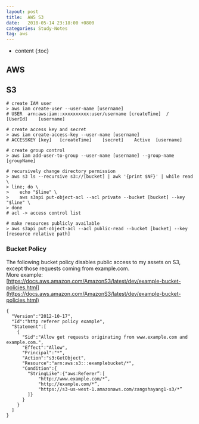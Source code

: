 ```yaml
---
layout: post
title:  AWS S3
date:   2018-05-14 23:18:00 +0800
categories: Study-Notes
tag: aws
---
```


* content
{:toc}


## AWS

## S3
```shell
# create IAM user
> aws iam create-user --user-name [username]
# USER	arn:aws:iam::xxxxxxxxxx:user/username [createTime]	/	[UserId]	[username]

# create access key and secret
> aws iam create-access-key --user-name [username]
# ACCESSKEY	[key]	[createTime]	[secret]	Active	[username]

# create group control
> aws iam add-user-to-group --user-name [username] --group-name [groupName]

# recursively change directory permission
> aws s3 ls --recursive s3://[bucket] | awk '{print $NF}' | while read \
> line; do \
>    echo "$line" \
>    aws s3api put-object-acl --acl private --bucket [bucket] --key "$line" \
> done
# acl -> access control list

# make resources publicly available
> aws s3api put-object-acl --acl public-read --bucket [bucket] --key [resource relative path]
```

### Bucket Policy
The following bucket policy disables public access to my assets on S3, except those requests coming from example.com.  
More example:   [https://docs.aws.amazon.com/AmazonS3/latest/dev/example-bucket-policies.html](https://docs.aws.amazon.com/AmazonS3/latest/dev/example-bucket-policies.html)
```
{
  "Version":"2012-10-17",
  "Id":"http referer policy example",
  "Statement":[
    {
      "Sid":"Allow get requests originating from www.example.com and example.com.",
      "Effect":"Allow",
      "Principal":"*",
      "Action":"s3:GetObject",
      "Resource":"arn:aws:s3:::examplebucket/*",
      "Condition":{
        "StringLike":{"aws:Referer”:[
            "http://www.example.com/*”,
            "http://example.com/*”,
            "https://s3-us-west-1.amazonaws.com/zangshayang1-s3/*” 
        ]}
      }
    }
  ]
}
```